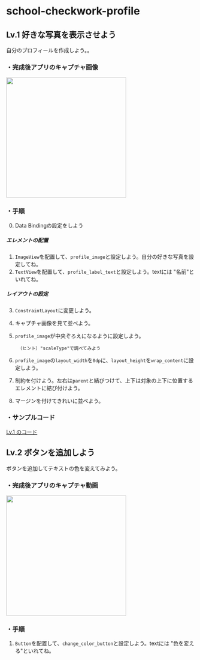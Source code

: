 # school-checkwork-profile

## Lv.1 好きな写真を表示させよう
自分のプロフィールを作成しよう。。

### ・完成後アプリのキャプチャ画像

<img src="https://user-images.githubusercontent.com/112265560/215035633-f31ca356-6ee5-4522-a1cf-39ba85b563c5.png" width="320px">


### ・手順
0. Data Bindingの設定をしよう

##### エレメントの配置
1. `ImageView`を配置して、`profile_image`と設定しよう。自分の好きな写真を設定してね。
2. `TextView`を配置して、`profile_label_text`と設定しよう。textには "名前"といれてね。

##### レイアウトの設定
3. `ConstraintLayout`に変更しよう。
4. キャプチャ画像を見て並べよう。
5. `profile_image`が中央ぞろえになるように設定しよう。

		（ヒント）"scaleType"で調べてみよう
6. `profile_image`の`layout_width`を`0dp`に、`layout_height`を`wrap_content`に設定しよう。
7. 制約を付けよう。左右は`parent`と結びつけて、上下は対象の上下に位置するエレメントに結び付けよう。
8. マージンを付けてきれいに並べよう。
		
### ・サンプルコード
[Lv.1 のコード](https://github.com/Yu-Nakaura/school-checkwork-profile1)


## Lv.2 ボタンを追加しよう
ボタンを追加してテキストの色を変えてみよう。

### ・完成後アプリのキャプチャ動画

<img src="https://user-images.githubusercontent.com/112265560/215035633-f31ca356-6ee5-4522-a1cf-39ba85b563c5.png" width="320px">


### ・手順
1. `Button`を配置して、`change_color_button`と設定しよう。textには "色を変える"といれてね。
